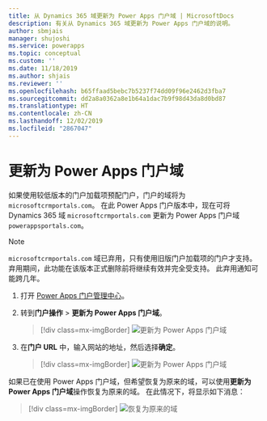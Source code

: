 ```yaml
---
title: 从 Dynamics 365 域更新为 Power Apps 门户域 | MicrosoftDocs
description: 有关从 Dynamics 365 域更新为 Power Apps 门户域的说明。
author: sbmjais
manager: shujoshi
ms.service: powerapps
ms.topic: conceptual
ms.custom: ''
ms.date: 11/18/2019
ms.author: shjais
ms.reviewer: ''
ms.openlocfilehash: b65ffaad5bebc7b5237f74dd09f96e2462d3fba7
ms.sourcegitcommit: dd2a8a0362a8e1b64a1dac7b9f98d43da8d0bd87
ms.translationtype: HT
ms.contentlocale: zh-CN
ms.lasthandoff: 12/02/2019
ms.locfileid: "2867047"
---
```

# <a name="update-to-power-apps-portals-domain"></a>更新为 Power Apps 门户域

如果使用较低版本的门户加载项预配门户，门户的域将为 `microsoftcrmportals.com`。 在此 Power Apps 门户版本中，现在可将 Dynamics 365 域 `microsoftcrmportals.com` 更新为 Power Apps 门户域 `powerappsportals.com`。

> [!NOTE]
> `microsoftcrmportals.com` 域已弃用，只有使用旧版门户加载项的门户才支持。 弃用期间，此功能在该版本正式删除前将继续有效并完全受支持。 此弃用通知可能跨几年。

1. 打开 [Power Apps 门户管理中心](admin-overview.md)。

2. 转到**门户操作** > **更新为 Power Apps 门户域**。

    > [!div class=mx-imgBorder]
    > ![更新为 Power Apps 门户域](../media/update-portal-domain-button.png "更新为 Power Apps 门户域")

3. 在**门户 URL** 中，输入网站的地址，然后选择**确定**。

    > [!div class=mx-imgBorder]
    > ![更新为 Power Apps 门户域](../media/update-portal-domain.png "更新为 Power Apps 门户域")

如果已在使用 Power Apps 门户域，但希望恢复为原来的域，可以使用**更新为 Power Apps 门户域**操作恢复为原来的域。 在此情况下，将显示如下消息：

> [!div class=mx-imgBorder]
> ![恢复为原来的域](../media/revert-portal-domain.png "恢复为原来的域")
